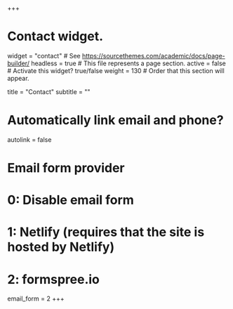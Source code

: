 +++
# Contact widget.
widget = "contact"  # See https://sourcethemes.com/academic/docs/page-builder/
headless = true  # This file represents a page section.
active = false  # Activate this widget? true/false
weight = 130  # Order that this section will appear.

title = "Contact"
subtitle = ""

# Automatically link email and phone?
autolink = false

# Email form provider
#   0: Disable email form
#   1: Netlify (requires that the site is hosted by Netlify)
#   2: formspree.io
email_form = 2
+++

<!--
<form action="https://formspree.io/f/xrgolegr" method="POST">
  <input type="text" name="name">
  <input type="email" name="_replyto">
  <input type="submit" value="Send">
</form> 
-->